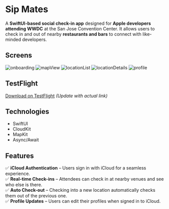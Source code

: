 # Sip Mates

A **SwiftUI-based social check-in app** designed for **Apple developers attending WWDC** at the San Jose Convention Center. It allows users to check in and out of nearby **restaurants and bars** to connect with like-minded developers.

## Screens 
![onboarding](https://github.com/user-attachments/assets/c03a2027-1fd4-486e-abf2-4bf2ff8b4f75)
![mapView](https://github.com/user-attachments/assets/7759ce0a-6884-483c-a223-755964b1aa88)
![locationList](https://github.com/user-attachments/assets/577515e0-1e11-40a2-8f75-a95ad2888bd3)
![locationDetails](https://github.com/user-attachments/assets/6430a42b-4960-432e-9611-c4448f5456b9)
![profile](https://github.com/user-attachments/assets/9139ecd2-f7b2-473b-956f-5890152cf872)

## TestFlight  
[Download on TestFlight](#) *(Update with actual link)*  

## Technologies  
- SwiftUI  
- CloudKit  
- MapKit  
- Async/Await  

## Features  
✅ **iCloud Authentication** – Users sign in with iCloud for a seamless experience.  
✅ **Real-time Check-ins** – Attendees can check in at nearby venues and see who else is there.  
✅ **Auto Check-out** – Checking into a new location automatically checks them out of the previous one.  
✅ **Profile Updates** – Users can edit their profiles when signed in to iCloud.  

